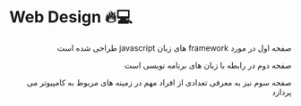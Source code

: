 # Web Design 🔥💻

<div dir='rtl'>
<p>صفحه اول در مورد framework های زبان javascript طراحی شده است</p>
<p>صفحه دوم در رابطه با زبان های برنامه نویسی است</p>
<p>صفحه سوم نیز به معرفی تعدادی از افراد مهم در زمینه های مربوط به کامپیوتر می پردازد</p>
</div>
